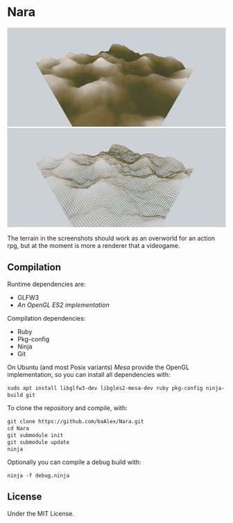Nara
====

![screenshot](./documentation/screenshot-01.png)
![screenshot](./documentation/screenshot-02.png)

The terrain in the screenshots should work as an overworld for an action rpg,
but at the moment is more a renderer that a videogame.


Compilation
-----------
Runtime dependencies are:
 - GLFW3
 - *An OpenGL ES2 implementation*

Compilation dependencies:
 - Ruby
 - Pkg-config
 - Ninja
 - Git

On Ubuntu (and most Posix variants) *Mesa* provide the OpenGL implementation,
so you can install all dependencies with:
```
sudo apt install libglfw3-dev libgles2-mesa-dev ruby pkg-config ninja-build git
```

To clone the repository and compile, with:
```
git clone https://github.com/baAlex/Nara.git
cd Nara
git submodule init
git submodule update
ninja
```

Optionally you can compile a debug build with:
```
ninja -f debug.ninja
```


License
-------
Under the MIT License.
